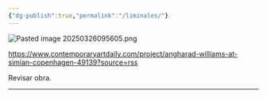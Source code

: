 ```yaml
---
{"dg-publish":true,"permalink":"/liminales/"}
---
```



![Pasted image 20250326095605.png](/img/user/digital_garden/DB/Pasted%20image%2020250326095605.png)

https://www.contemporaryartdaily.com/project/angharad-williams-at-simian-copenhagen-49139?source=rss

Revisar obra. 

---




